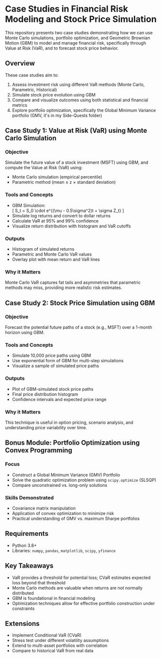 # Case Studies in Financial Risk Modeling and Stock Price Simulation

This repository presents two case studies demonstrating how we can use Monte Carlo simulations, portfolio optimization, and Geometric Brownian Motion (GBM) to model and manage financial risk, specifically through Value at Risk (VaR), and to forecast stock price behavior.

## Overview
These case studies aim to:

1. Assess investment risk using different VaR methods (Monte Carlo, Parametric, Historical)
2. Simulate stock price evolution using GBM
3. Compare and visualize outcomes using both statistical and financial metrics
4. Explore portfolio optimization, specifically the Global Minimum Variance portfolio (GMV, it's in my Side-Quests folder)

## Case Study 1: Value at Risk (VaR) using Monte Carlo Simulation

### Objective
Simulate the future value of a stock investment (MSFT) using GBM, and compute the Value at Risk (VaR) using:
- Monte Carlo simulation (empirical percentile)
- Parametric method (mean ± z × standard deviation)

### Tools and Concepts
- GBM Simulation:  
  \[ S_t = S_0 \cdot e^{(\mu - 0.5\sigma^2)t + \sigma Z_t} \]
- Simulate log returns and convert to dollar returns
- Calculate VaR at 95% and 99% confidence
- Visualize return distribution with histogram and VaR cutoffs

### Outputs
- Histogram of simulated returns
- Parametric and Monte Carlo VaR values
- Overlay plot with mean return and VaR lines

### Why it Matters
Monte Carlo VaR captures fat tails and asymmetries that parametric methods may miss, providing more realistic risk estimates.

## Case Study 2: Stock Price Simulation using GBM

### Objective
Forecast the potential future paths of a stock (e.g., MSFT) over a 1-month horizon using GBM.

### Tools and Concepts
- Simulate 10,000 price paths using GBM
- Use exponential form of GBM for multi-step simulations
- Visualize a sample of simulated price paths

### Outputs
- Plot of GBM-simulated stock price paths
- Final price distribution histogram
- Confidence intervals and expected price range

### Why it Matters
This technique is useful in option pricing, scenario analysis, and understanding price variability over time.

## Bonus Module: Portfolio Optimization using Convex Programming

### Focus
- Construct a Global Minimum Variance (GMV) Portfolio
- Solve the quadratic optimization problem using `scipy.optimize` (SLSQP)
- Compare unconstrained vs. long-only solutions

### Skills Demonstrated
- Covariance matrix manipulation
- Application of convex optimization to minimize risk
- Practical understanding of GMV vs. maximum Sharpe portfolios

## Requirements
- Python 3.8+
- Libraries: `numpy`, `pandas`, `matplotlib`, `scipy`, `yfinance`

## Key Takeaways
- VaR provides a threshold for potential loss; CVaR estimates expected loss beyond that threshold
- Monte Carlo methods are valuable when returns are not normally distributed
- GBM is foundational in financial modeling
- Optimization techniques allow for effective portfolio construction under constraints

## Extensions
- Implement Conditional VaR (CVaR)
- Stress test under different volatility assumptions
- Extend to multi-asset portfolios with correlation
- Compare to historical VaR from real data

